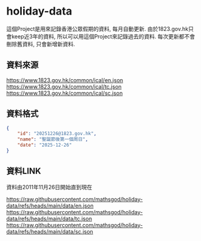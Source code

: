 # holiday-data

這個Project是用來記錄香港公眾假期的資料, 每月自動更新.
由於1823.gov.hk只會keep近3年的資料, 所以可以用這個Project來記錄過去的資料.
每次更新都不會刪除舊資料, 只會新增新資料.

## 資料來源
https://www.1823.gov.hk/common/ical/en.json
https://www.1823.gov.hk/common/ical/tc.json
https://www.1823.gov.hk/common/ical/sc.json

## 資料格式

```json
{
    "id": "20251226@1823.gov.hk",
    "name": "聖誕節後第一個周日",
    "date": "2025-12-26"
}
```

## 資料LINK

資料由2011年11月26日開始直到現在

https://raw.githubusercontent.com/mathsgod/holiday-data/refs/heads/main/data/en.json
https://raw.githubusercontent.com/mathsgod/holiday-data/refs/heads/main/data/tc.json
https://raw.githubusercontent.com/mathsgod/holiday-data/refs/heads/main/data/sc.json

